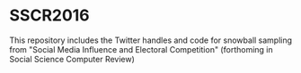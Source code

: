 # SSCR2016
This repository includes the Twitter handles and code for snowball sampling from "Social Media Influence and Electoral Competition" (forthoming in Social Science Computer Review)
